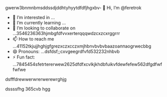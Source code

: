 gwerw3bnmnbmsddssdjddhtyhyytdfdfjhgxbv- 👋 Hi, I’m @feretrok
- 👀 I’m interested in ...
- 🌱 I’m currently learning ...
- 💞️ I’m looking to collaborate on ...3546236363hjmbgfdfvvxerterqqqwdzcxzcxrggrrr
- 📫 How to reach me ...41152tkjujjhghjgfgrezxczxcczxmjhbnvbvbvbaazоаппаоgrwecbbg
- 😄 Pronouns: ...dsfdsf;;cxvgeegrdfvfd532232nhbvb
- ⚡ Fun fact: ...7845454sfetrtererwew2625dfdfxcvlkjkhdbfuikvfdewfefew562dfgdfwffwfwe
<!---2fdguydsfsdfsdfvdfdsdsfile) appears on your GitHub profile.gfffwfeewfwedbvvvv
You can click the Preview link to take a look at your changes.53zxsd666996rtytyrfdgdfgdfasasfswfefewwe
--->dsfffdrewwerwrerwerewrghjg
dssssfhg
365cvb
hgg
